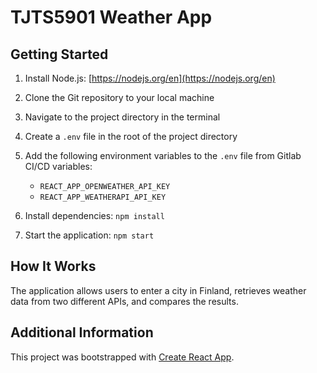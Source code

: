 # TJTS5901 Weather App

## Getting Started

1. Install Node.js: [https://nodejs.org/en](https://nodejs.org/en)
2. Clone the Git repository to your local machine
3. Navigate to the project directory in the terminal
4. Create a `.env` file in the root of the project directory
5. Add the following environment variables to the `.env` file from Gitlab CI/CD variables:
   - `REACT_APP_OPENWEATHER_API_KEY`
   - `REACT_APP_WEATHERAPI_API_KEY`

3. Install dependencies: `npm install`
4. Start the application: `npm start`

## How It Works

The application allows users to enter a city in Finland, retrieves weather data from two different APIs, and compares the results.

## Additional Information

This project was bootstrapped with [Create React App](https://github.com/facebook/create-react-app).
